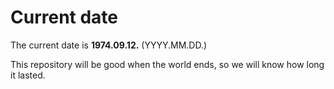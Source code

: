 # Current date

The current date is **1974.09.12.** (YYYY.MM.DD.)

This repository will be good when the world ends, so we will know how long it lasted.